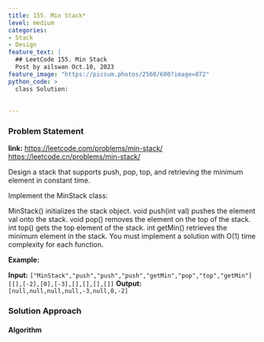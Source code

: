 ```yaml
---
title: 155. Min Stack*
level: medium
categories:
- Stack
- Design
feature_text: |
  ## LeetCode 155. Min Stack
  Post by ailswan Oct.10, 2023
feature_image: "https://picsum.photos/2560/600?image=872"
python_code: >
  class Solution:
        
   
---
```


### Problem Statement
**link:**
https://leetcode.com/problems/min-stack/
https://leetcode.cn/problems/min-stack/
 
Design a stack that supports push, pop, top, and retrieving the minimum element in constant time.

Implement the MinStack class:

MinStack() initializes the stack object.
void push(int val) pushes the element val onto the stack.
void pop() removes the element on the top of the stack.
int top() gets the top element of the stack.
int getMin() retrieves the minimum element in the stack.
You must implement a solution with O(1) time complexity for each function.

**Example:**

**Input:** `["MinStack","push","push","push","getMin","pop","top","getMin"][[],[-2],[0],[-3],[],[],[],[]]`
**Output:** `[null,null,null,null,-3,null,0,-2]`
 
 

### Solution Approach
 
#### Algorithm
 